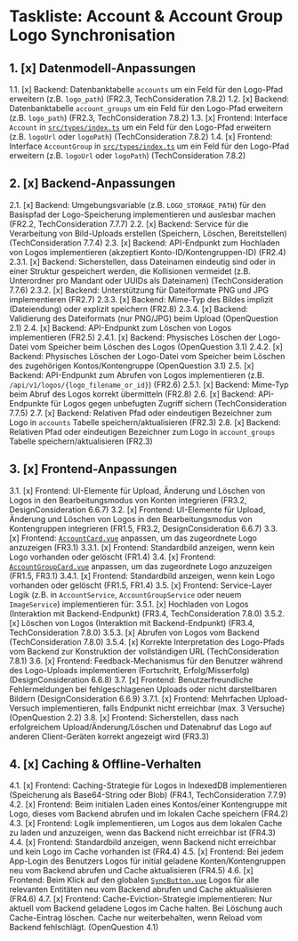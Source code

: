 # Taskliste: Account & Account Group Logo Synchronisation

## 1. [x] Datenmodell-Anpassungen

1.1. [x] Backend: Datenbanktabelle `accounts` um ein Feld für den Logo-Pfad erweitern (z.B. `logo_path`) (FR2.3, TechConsideration 7.8.2)
1.2. [x] Backend: Datenbanktabelle `account_groups` um ein Feld für den Logo-Pfad erweitern (z.B. `logo_path`) (FR2.3, TechConsideration 7.8.2)
1.3. [x] Frontend: Interface `Account` in [`src/types/index.ts`](src/types/index.ts:1) um ein Feld für den Logo-Pfad erweitern (z.B. `logoUrl` oder `logoPath`) (TechConsideration 7.8.2)
1.4. [x] Frontend: Interface `AccountGroup` in [`src/types/index.ts`](src/types/index.ts:1) um ein Feld für den Logo-Pfad erweitern (z.B. `logoUrl` oder `logoPath`) (TechConsideration 7.8.2)

## 2. [x] Backend-Anpassungen

2.1. [x] Backend: Umgebungsvariable (z.B. `LOGO_STORAGE_PATH`) für den Basispfad der Logo-Speicherung implementieren und auslesbar machen (FR2.2, TechConsideration 7.7.7)
2.2. [x] Backend: Service für die Verarbeitung von Bild-Uploads erstellen (Speichern, Löschen, Bereitstellen) (TechConsideration 7.7.4)
2.3. [x] Backend: API-Endpunkt zum Hochladen von Logos implementieren (akzeptiert Konto-ID/Kontengruppen-ID) (FR2.4)
    2.3.1. [x] Backend: Sicherstellen, dass Dateinamen eindeutig sind oder in einer Struktur gespeichert werden, die Kollisionen vermeidet (z.B. Unterordner pro Mandant oder UUIDs als Dateinamen) (TechConsideration 7.7.6)
    2.3.2. [x] Backend: Unterstützung für Dateiformate PNG und JPG implementieren (FR2.7)
    2.3.3. [x] Backend: Mime-Typ des Bildes implizit (Dateiendung) oder explizit speichern (FR2.8)
    2.3.4. [x] Backend: Validierung des Dateiformats (nur PNG/JPG) beim Upload (OpenQuestion 2.1)
2.4. [x] Backend: API-Endpunkt zum Löschen von Logos implementieren (FR2.5)
    2.4.1. [x] Backend: Physisches Löschen der Logo-Datei vom Speicher beim Löschen des Logos (OpenQuestion 3.1)
    2.4.2. [x] Backend: Physisches Löschen der Logo-Datei vom Speicher beim Löschen des zugehörigen Kontos/Kontengruppe (OpenQuestion 3.1)
2.5. [x] Backend: API-Endpunkt zum Abrufen von Logos implementieren (z.B. `/api/v1/logos/{logo_filename_or_id}`) (FR2.6)
    2.5.1. [x] Backend: Mime-Typ beim Abruf des Logos korrekt übermitteln (FR2.8)
2.6. [x] Backend: API-Endpunkte für Logos gegen unbefugten Zugriff sichern (TechConsideration 7.7.5)
2.7. [x] Backend: Relativen Pfad oder eindeutigen Bezeichner zum Logo in `accounts` Tabelle speichern/aktualisieren (FR2.3)
2.8. [x] Backend: Relativen Pfad oder eindeutigen Bezeichner zum Logo in `account_groups` Tabelle speichern/aktualisieren (FR2.3)

## 3. [x] Frontend-Anpassungen

3.1. [x] Frontend: UI-Elemente für Upload, Änderung und Löschen von Logos in den Bearbeitungsmodus von Konten integrieren (FR3.2, DesignConsideration 6.6.7)
3.2. [x] Frontend: UI-Elemente für Upload, Änderung und Löschen von Logos in den Bearbeitungsmodus von Kontengruppen integrieren (FR1.5, FR3.2, DesignConsideration 6.6.7)
3.3. [x] Frontend: [`AccountCard.vue`](src/components/account/AccountCard.vue:1) anpassen, um das zugeordnete Logo anzuzeigen (FR3.1)
    3.3.1. [x] Frontend: Standardbild anzeigen, wenn kein Logo vorhanden oder gelöscht (FR1.4)
3.4. [x] Frontend: [`AccountGroupCard.vue`](src/components/account/AccountGroupCard.vue:1) anpassen, um das zugeordnete Logo anzuzeigen (FR1.5, FR3.1)
    3.4.1. [x] Frontend: Standardbild anzeigen, wenn kein Logo vorhanden oder gelöscht (FR1.5, FR1.4)
3.5. [x] Frontend: Service-Layer Logik (z.B. in `AccountService`, `AccountGroupService` oder neuem `ImageService`) implementieren für:
    3.5.1. [x] Hochladen von Logos (Interaktion mit Backend-Endpunkt) (FR3.4, TechConsideration 7.8.0)
    3.5.2. [x] Löschen von Logos (Interaktion mit Backend-Endpunkt) (FR3.4, TechConsideration 7.8.0)
    3.5.3. [x] Abrufen von Logos vom Backend (TechConsideration 7.8.0)
    3.5.4. [x] Korrekte Interpretation des Logo-Pfads vom Backend zur Konstruktion der vollständigen URL (TechConsideration 7.8.1)
3.6. [x] Frontend: Feedback-Mechanismus für den Benutzer während des Logo-Uploads implementieren (Fortschritt, Erfolg/Misserfolg) (DesignConsideration 6.6.8)
3.7. [x] Frontend: Benutzerfreundliche Fehlermeldungen bei fehlgeschlagenen Uploads oder nicht darstellbaren Bildern (DesignConsideration 6.6.9)
    3.7.1. [x] Frontend: Mehrfachen Upload-Versuch implementieren, falls Endpunkt nicht erreichbar (max. 3 Versuche) (OpenQuestion 2.2)
3.8. [x] Frontend: Sicherstellen, dass nach erfolgreichem Upload/Änderung/Löschen und Datenabruf das Logo auf anderen Client-Geräten korrekt angezeigt wird (FR3.3)

## 4. [x] Caching & Offline-Verhalten

4.1. [x] Frontend: Caching-Strategie für Logos in IndexedDB implementieren (Speicherung als Base64-String oder Blob) (FR4.1, TechConsideration 7.7.9)
4.2. [x] Frontend: Beim initialen Laden eines Kontos/einer Kontengruppe mit Logo, dieses vom Backend abrufen und im lokalen Cache speichern (FR4.2)
4.3. [x] Frontend: Logik implementieren, um Logos aus dem lokalen Cache zu laden und anzuzeigen, wenn das Backend nicht erreichbar ist (FR4.3)
4.4. [x] Frontend: Standardbild anzeigen, wenn Backend nicht erreichbar und kein Logo im Cache vorhanden ist (FR4.4)
4.5. [x] Frontend: Bei jedem App-Login des Benutzers Logos für initial geladene Konten/Kontengruppen neu vom Backend abrufen und Cache aktualisieren (FR4.5)
4.6. [x] Frontend: Beim Klick auf den globalen [`SyncButton.vue`](src/components/ui/SyncButton.vue:1) Logos für alle relevanten Entitäten neu vom Backend abrufen und Cache aktualisieren (FR4.6)
4.7. [x] Frontend: Cache-Eviction-Strategie implementieren: Nur aktuell vom Backend geladene Logos im Cache halten. Bei Löschung auch Cache-Eintrag löschen. Cache nur weiterbehalten, wenn Reload vom Backend fehlschlägt. (OpenQuestion 4.1)
